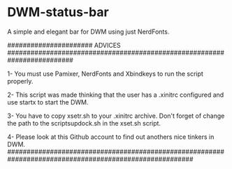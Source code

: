 # DWM-status-bar
A simple and elegant bar for DWM using just NerdFonts.

###################### ADVICES #########################################################################

1- You must use Pamixer, NerdFonts and Xbindkeys to run the script properly.

2- This script was made thinking that the user has a .xinitrc configured and use startx to start the DWM.

3- You have to copy xsetr.sh to your .xinitrc archive. Don't forget of change the path to the scriptsupdock.sh in the xset.sh script.

4- Please look at this Github account to find out anothers nice tinkers in DWM.
########################################################################################################
